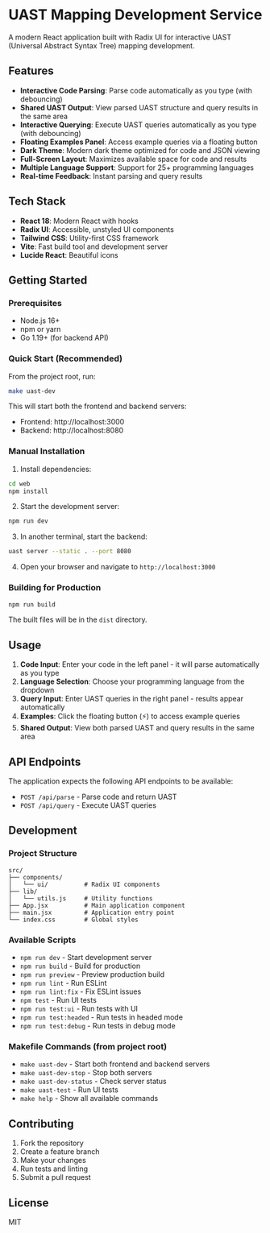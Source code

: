 # UAST Mapping Development Service

A modern React application built with Radix UI for interactive UAST (Universal Abstract Syntax Tree) mapping development.

## Features

- **Interactive Code Parsing**: Parse code automatically as you type (with debouncing)
- **Shared UAST Output**: View parsed UAST structure and query results in the same area
- **Interactive Querying**: Execute UAST queries automatically as you type (with debouncing)
- **Floating Examples Panel**: Access example queries via a floating button
- **Dark Theme**: Modern dark theme optimized for code and JSON viewing
- **Full-Screen Layout**: Maximizes available space for code and results
- **Multiple Language Support**: Support for 25+ programming languages
- **Real-time Feedback**: Instant parsing and query results

## Tech Stack

- **React 18**: Modern React with hooks
- **Radix UI**: Accessible, unstyled UI components
- **Tailwind CSS**: Utility-first CSS framework
- **Vite**: Fast build tool and development server
- **Lucide React**: Beautiful icons

## Getting Started

### Prerequisites

- Node.js 16+ 
- npm or yarn
- Go 1.19+ (for backend API)

### Quick Start (Recommended)

From the project root, run:
```bash
make uast-dev
```

This will start both the frontend and backend servers:
- Frontend: http://localhost:3000
- Backend: http://localhost:8080

### Manual Installation

1. Install dependencies:
```bash
cd web
npm install
```

2. Start the development server:
```bash
npm run dev
```

3. In another terminal, start the backend:
```bash
uast server --static . --port 8080
```

4. Open your browser and navigate to `http://localhost:3000`

### Building for Production

```bash
npm run build
```

The built files will be in the `dist` directory.

## Usage

1. **Code Input**: Enter your code in the left panel - it will parse automatically as you type
2. **Language Selection**: Choose your programming language from the dropdown
3. **Query Input**: Enter UAST queries in the right panel - results appear automatically
4. **Examples**: Click the floating button (⚡) to access example queries
5. **Shared Output**: View both parsed UAST and query results in the same area

## API Endpoints

The application expects the following API endpoints to be available:

- `POST /api/parse` - Parse code and return UAST
- `POST /api/query` - Execute UAST queries

## Development

### Project Structure

```
src/
├── components/
│   └── ui/          # Radix UI components
├── lib/
│   └── utils.js     # Utility functions
├── App.jsx          # Main application component
├── main.jsx         # Application entry point
└── index.css        # Global styles
```

### Available Scripts

- `npm run dev` - Start development server
- `npm run build` - Build for production
- `npm run preview` - Preview production build
- `npm run lint` - Run ESLint
- `npm run lint:fix` - Fix ESLint issues
- `npm test` - Run UI tests
- `npm run test:ui` - Run tests with UI
- `npm run test:headed` - Run tests in headed mode
- `npm run test:debug` - Run tests in debug mode

### Makefile Commands (from project root)

- `make uast-dev` - Start both frontend and backend servers
- `make uast-dev-stop` - Stop both servers
- `make uast-dev-status` - Check server status
- `make uast-test` - Run UI tests
- `make help` - Show all available commands

## Contributing

1. Fork the repository
2. Create a feature branch
3. Make your changes
4. Run tests and linting
5. Submit a pull request

## License

MIT 